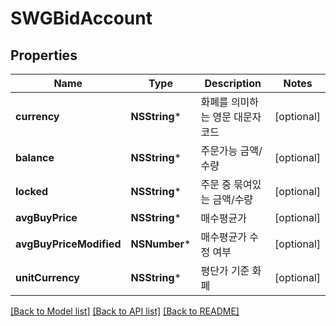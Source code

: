 # SWGBidAccount

## Properties
Name | Type | Description | Notes
------------ | ------------- | ------------- | -------------
**currency** | **NSString*** | 화폐를 의미하는 영문 대문자 코드 | [optional] 
**balance** | **NSString*** | 주문가능 금액/수량 | [optional] 
**locked** | **NSString*** | 주문 중 묶여있는 금액/수량 | [optional] 
**avgBuyPrice** | **NSString*** | 매수평균가 | [optional] 
**avgBuyPriceModified** | **NSNumber*** | 매수평균가 수정 여부 | [optional] 
**unitCurrency** | **NSString*** | 평단가 기준 화폐 | [optional] 

[[Back to Model list]](../README.md#documentation-for-models) [[Back to API list]](../README.md#documentation-for-api-endpoints) [[Back to README]](../README.md)


